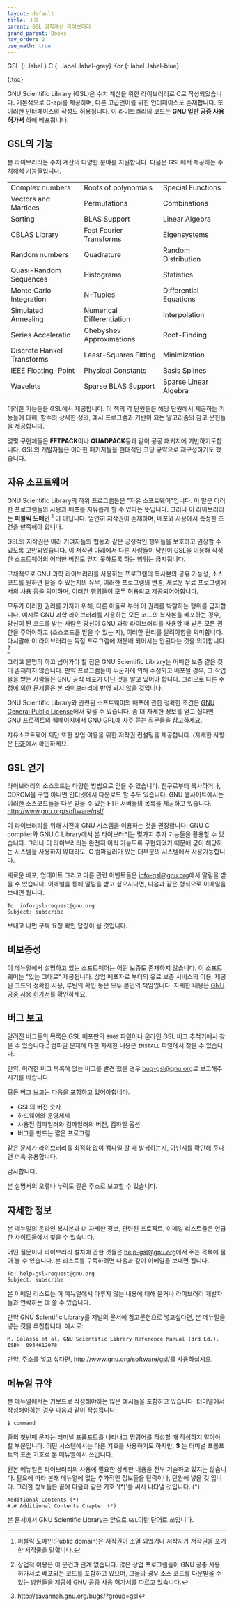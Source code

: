 ```yaml
---
layout: default
title: 소개
parent: GSL 과학계산 라이브러리
grand_parent: Books
nav_order: 2
use_math: true
---
```


GSL
{: .label }
C
{: .label .label-grey}
Kor
{: label .label-blue}

{:toc}

GNU Scientific Library (GSL)은 수치 계산을 위한 라이브러리로 C로 작성되었습니다. 기본적으로 C-api를 제공하며, 다른 고급언어를 위한 인터페이스도 존재합니다. 또 이러한 인터페이스의 작성도 허용됩니다. 이 라이브러리의 코드는 **GNU 일반 공중  사용 허가서** 하에 베포됩니다.

## GSL의 기능

본 라이브러리는 수치 계산의 다양한 분야를 지원합니다. 다음은 GSL에서 제공하는 수치해석 기능들입니다.



|  |  | |
|--|--|--|
|Complex numbers|Roots of polynomials|Special Functions|
|Vectors and Martices| Permutations|Combinations|
|Sorting|BLAS Support|Linear Algebra|
|CBLAS Library|Fast Fourier Transforms|Eigensystems|
|Random numbers|Quadrature|Random Distribution|
|Quasi-Random Sequences|Histograms|Statistics|
|Monte Carlo Integration|N-Tuples|Differential Equations|
|Simulated Annealing|Numerical Differentiation|Interpolation|
|Series Acceleratio|Chebyshev Approximations|Root-Finding|
|Discrete Hankel Transforms|Least-Squares Fitting|Minimization|
|IEEE Floating-Point|Physical Constants|Basis Splines|
|Wavelets|Sparse BLAS Support|Sparse Linear Algebra|



이러한 기능들을 GSL에서 제공합니다. 이 책의 각 단원들은 해당 단원에서 제공하는 기능들에 대해, 함수의 상세한 정의, 예시 프로그램과 기반이 되는 알고리즘의 참고 문헌들을 제공합니다.

몇몇 구현체들은 **FFTPACK**이나 **QUADPACK**등과 같이 공공 패키지에 기반하기도합니다. GSL의 개발자들은 이러한 패키지들을 현대적인 코딩 규약으로 재구성하기도 했습니다. 

## 자유 소프트웨어

GNU Scientific Library의 하위 프로그램들은  "자유 소프트웨어"입니다. 이 말은 이러한 프로그램들의 사용과 배포를 자유롭게 할 수 있다는 뜻입니다. 그러나 이 라이브러리는 **퍼블릭 도메인** [^public] 이 아닙니다. 엄연히 저작권이 존재하며, 배포와 사용에서 특정한 조건을 만족해야 합니다.

GSL의 저작권은 여러 기여자들의 협동과 같은 긍정적인 행위들을 보호하고 권장할 수 있도록 고안되었습니다. 이 저작권 아래에서 다른 사람들이 당신이 GSL을 이용해 작성한 소프트웨어의 어떠한 버전도 얻지 못하도록 하는 행위는 금지됩니다. 

구체적으로 GNU 과학 라이브러리를 사용하는 프로그램의 복사본의 공유 가능성, 소스 코드를 원하면 받을 수 있는지의 유무, 이러한 프로그램의 변경, 새로운 무료 프로그램에서의 사용 등을 의미하며, 이러한 행위들이 모두 허용되고 제공되어야합니다.

모두가 이러한 권리를 가지기 위해, 다른 이들로 부터 이 권리를 박탈하는 행위를 금지합니다. 예시로 GNU 과학 라이브러리를 사용하는 모든 코드의 복사본을 베포하는 경우, 당신이 짠 코드를 받는 사람은 당신이 GNU 과학 라이브러리를 사용할 때 받은 모든 권한을 주어야하고 (소스코드를 받을 수 있는 지), 이러한 권리를 알려야함을 의미합니다. 다시말해 이 라이브러리는 독점 프로그램에 재분배 되어서는 안된다는 것을 의미합니다. [^right]

그리고 분명히 하고 넘어가야 할 점은 GNU Scientific Library는 어떠한 보증 같은 것이 존재하지 않습니다. 만약 프로그램들이 누군가에 의해 수정되고 배포될 경우, 그 작업물을 받는 사람들은 GNU 공식 베포가 아닌 것을 알고 있어야 합니다. 그러므로 다른 수정에 의한 문제들은 본 라이브러리에 반영 되지 않을 것입니다. 

GNU Scientific Library와 관련된 소프트웨어의 배포에 관한 정확한 조건은 [GNU General Public License](https://www.gnu.org/software/gsl/doc/html/#GNU-General-Public-License)에서 찾을 수 있습니다. 좀 더 자세한 정보를 얻고 십다면 GNU 프로젝트의 웹페이지에서 [GNU GPL에 자주 묻는 질문들](https://www.gnu.org/software/gsl/doc/html/#GNU-General-Public-License)을 참고하세요.

자유소프트웨어 재단 또한 상업 이용을 위한 저작권 컨설팅을 제공합니다. (자세한 사항은 [FSF](https://www.fsf.org/)에서 확인하세요.


## GSL 얻기

라이브러리의 소스코드는 다양한 방법으로 얻을 수 있습니다. 친구로부터 복사하거나, CDROM을 구입 아니면 인터넷에서 다운로드 할 수도 있습니다. GNU 웹사이트에서는 이러한 소스코드들을 다운 받을 수 있는 FTP 서버들의 목록을 제공하고 있습니다. <http://www.gnu.org/software/gsl/>

이 라이브러리를 위해 사전에 GNU 시스템을 이용하는 것을 권장합니다. GNU C complier와 GNU C Library에서 본 라이브러리는 몇가지 추가 기능들을 활용할 수 있습니다. 그러나 이 라이브러리는 완전히 이식 가능도록 구현되었기 때문에 굳이 해당하는 시스템을 사용하지 않더라도, C 컴파일러가 있는 대부분의 시스템에서 사용가능합니다.

새로운 배포, 업데이트 그리고 다른 관련 이벤트들은 <info-gsl@gnu.org>에서 알림을 받을 수 있습니다. 이메일을 통해 알림을 받고 싶으시다면, 다음과 같은 형식으로 이메일을 보내면 됩니다.

```
To: info-gsl-request@gnu.org
Subject: subscribe
```

보내고 나면 구독 요청 확인 답장이 올 것입니다.


## 비보증성

이 메뉴얼에서 설명하고 있는 소프트웨어는 어떤 보증도 존재하지 않습니다. 이 소프트웨어는 "있는 그대로" 제공됩니다. 상업 베포자로 부터의 유료 보증 서비스의 이용, 제공된 코드의 정확한 사용, 루틴의 확인 등은 모두 본인의 책임입니다. 자세한 내용은 [GNU 공중 사용 허가서](https://www.gnu.org/software/gsl/manual/html_node/GNU-General-Public-License.html#GNU-General-Public-License)를 확인하세요.

## 버그 보고

알려진 버그들의 목록은 GSL 배포판의 `BUGS` 파일이나 온라인 GSL 버그 추척기에서 찾을 수 있습니다.[^BugTracker] 컴파일 문제에 대한 자세한 내용은 `INSTALL` 파일에서 찾을 수 있습니다.

[^BugTracker]: <http://savannah.gnu.org/bugs/?group=gsl>

만약, 이러한 버그 목록에 없는 버그를 발견 했을 경우 <bug-gsl@gnu.org>로 보고해주시기를 바랍니다.

모든 버그 보고는 다음을 포함하고 있어야합니다.

* GSL의 버전 숫자
* 하드웨어와 운영체제
* 사용된 컴파일러와 컴파일러의 버전, 컴파일 옵션
* 버그를 만드는 짧은 프로그램

같은 문제가 라이브러리를 최적화 없이 컴파일 할 때 발생하는지, 아닌지를 확인해 준다면 더욱 유용합니다.

감사합니다.

본 설명서의 오류나 누락도 같은 주소로 보고할 수 있습니다.

## 자세한 정보


본 메뉴얼의 온라인 복사본과 더 자세한 정보, 관련된 프로젝트, 이메일 리스트들은 언급한 사이트들에서 찾을 수 있습니다.

어떤 질문이나 라이브러리 설치에 관한 것들은 <help-gsl@gnu.org>에서 주는 목록에 물어 볼 수 있습니다. 본 리스트를 구독하려면 다음과 같이 이메일을 보내면 됩니다.
```
To: help-gsl-request@gnu.org
Subject: subscribe
```

본 이메일 리스트는 이 메뉴얼에서 다루지 않는 내용에 대해 묻거나 라이브러리 개발자들과 연락하는 데 쓸 수 있습니다.

만약 GNU Scientific Library를 저널의 문서에 참고문헌으로 넣고싶다면, 본 메뉴얼을 넣는 것을 추천합니다. 예시로:
```
M. Galassi et al, GNU Scientific Library Reference Manual (3rd Ed.), ISBN  0954612078
```

만약, 주소를 넣고 싶다면, <http://www.gnu.org/software/gsl/>를 사용하십시오.

## 메뉴얼 규약

본 메뉴얼에서는 키보드로 작성해야하는 많은 예시들을 포함하고 있습니다. 터미널에서 작성해야하는 경우 다음과 같이 작성됩니다.
```
$ command
```
줄의 첫번째 문자는 터미널 프롬프트를 나타내고 명령어를 작성할 때 작성하지 말아야 할 부분입니다. 어떤 시스템에서는 다른 기호를 사용하기도 하지만, **$** 는 터미널 프롬프트의 표준 기호로 본 메뉴얼에서 쓰입니다. 

원본 메뉴얼은 라이브러리의 사용에 필요한 상세한 내용을 전부 기술하고 있지는 않습니다. 필요에 따라 본래 메뉴얼에 없는 추가적인 정보들을 단락이나, 단원에 넣을 것 입니다. 그러한 정보들은 끝에 다음과 같은 기호 '(\*)'를 써서 나타낼 것입니다. (\*)

```
Additional Contents (*)
#.# Additional Contents Chapter (*)
``` 

본 문서에서 GNU Scientific Library는 앞으로 `GSL`이란 단어로 쓰입니다.




[^public]: 퍼블릭 도메인(Public domain)은 저작권이 소멸 되었거나 저작자가 저작권을 포기한 저작물을 말합니다. 
[^right]: 상업적 이용은 이 문건과 관계 없습니다. 많은 상업 프로그램들이 GNU 공중 사용 허가서로 베포되는 코드를 포함하고 있으며, 그들의 경우 소스 코드를 다운받을 수 있는 방안들을 제공해 GNU 공중 사용 허가서를 따르고 있습니다. 
